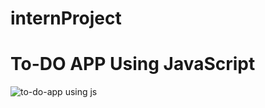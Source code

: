 # internProject

To-DO APP Using JavaScript
==========================

![to-do-app using js](https://github.com/user-attachments/assets/b7e221e7-a7b3-4fa8-aa37-5d39222556ff)

